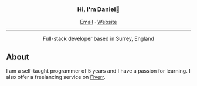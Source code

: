 <h3 align="center">Hi, I'm Daniel👋</h3>
<p align="center">
  <a href="mailto:djvgeorge@gmail.com">Email</a>  ·
  <a href="https://google.com">Website</a>
</p>

---

<p align="center">Full-stack developer based in Surrey, England</p>

## About
I am a self-taught programmer of 5 years and I have a passion for learning. I also offer a freelancing service on <a href="https://www.fiverr.com/programmer_guy1">Fiverr</a>.
